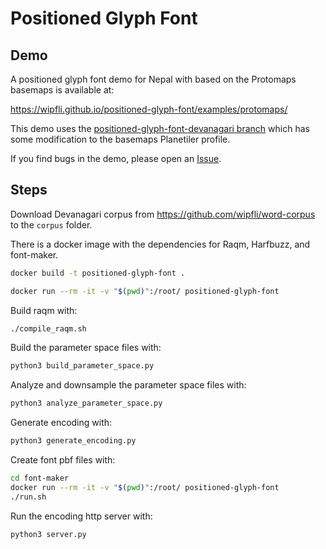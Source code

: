 # Positioned Glyph Font

## Demo

A positioned glyph font demo for Nepal with based on the Protomaps basemaps is available at:

https://wipfli.github.io/positioned-glyph-font/examples/protomaps/

This demo uses the [positioned-glyph-font-devanagari branch](https://github.com/wipfli/basemaps/tree/positioned-glyph-font-devanagari) which has some modification to the basemaps Planetiler profile.

If you find bugs in the demo, please open an [Issue](https://github.com/wipfli/positioned-glyph-font/issues).

## Steps


Download Devanagari corpus from https://github.com/wipfli/word-corpus to the `corpus` folder.

There is a docker image with the dependencies for Raqm, Harfbuzz, and font-maker.

```bash
docker build -t positioned-glyph-font .
```

```bash
docker run --rm -it -v "$(pwd)":/root/ positioned-glyph-font
```

Build raqm with:

```bash
./compile_raqm.sh
```

Build the parameter space files with:

```bash
python3 build_parameter_space.py
```

Analyze and downsample the parameter space files with:

```bash
python3 analyze_parameter_space.py
```

Generate encoding with:

```bash
python3 generate_encoding.py
```

Create font pbf files with:

```bash
cd font-maker
docker run --rm -it -v "$(pwd)":/root/ positioned-glyph-font
./run.sh
```

Run the encoding http server with:

```bash
python3 server.py
```
